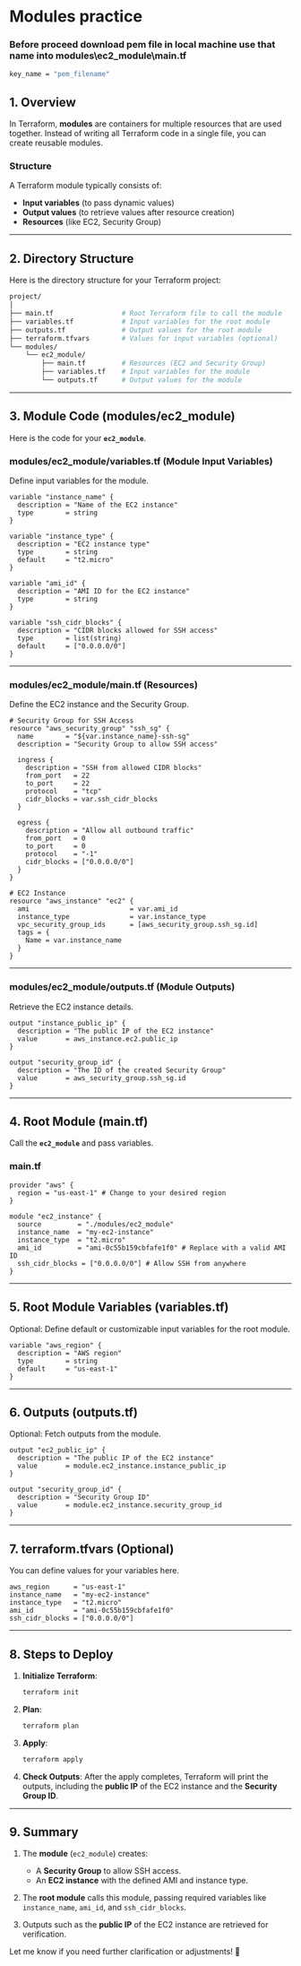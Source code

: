 # Modules practice  
### Before proceed download pem file in local machine use that name into modules\ec2_module\main.tf 
```bash
key_name = "pem_filename"
```
## **1. Overview**
In Terraform, **modules** are containers for multiple resources that are used together. Instead of writing all Terraform code in a single file, you can create reusable modules.

### **Structure**
A Terraform module typically consists of:
- **Input variables** (to pass dynamic values)
- **Output values** (to retrieve values after resource creation)
- **Resources** (like EC2, Security Group)

---

## **2. Directory Structure**
Here is the directory structure for your Terraform project:

```bash
project/
│
├── main.tf                 # Root Terraform file to call the module
├── variables.tf            # Input variables for the root module
├── outputs.tf              # Output values for the root module
├── terraform.tfvars        # Values for input variables (optional)
└── modules/
    └── ec2_module/
        ├── main.tf         # Resources (EC2 and Security Group)
        ├── variables.tf    # Input variables for the module
        └── outputs.tf      # Output values for the module
```

---

## **3. Module Code (modules/ec2_module)**
Here is the code for your **`ec2_module`**.

### **modules/ec2_module/variables.tf** (Module Input Variables)
Define input variables for the module.

```hcl
variable "instance_name" {
  description = "Name of the EC2 instance"
  type        = string
}

variable "instance_type" {
  description = "EC2 instance type"
  type        = string
  default     = "t2.micro"
}

variable "ami_id" {
  description = "AMI ID for the EC2 instance"
  type        = string
}

variable "ssh_cidr_blocks" {
  description = "CIDR blocks allowed for SSH access"
  type        = list(string)
  default     = ["0.0.0.0/0"]
}
```

---

### **modules/ec2_module/main.tf** (Resources)
Define the EC2 instance and the Security Group.

```hcl
# Security Group for SSH Access
resource "aws_security_group" "ssh_sg" {
  name        = "${var.instance_name}-ssh-sg"
  description = "Security Group to allow SSH access"

  ingress {
    description = "SSH from allowed CIDR blocks"
    from_port   = 22
    to_port     = 22
    protocol    = "tcp"
    cidr_blocks = var.ssh_cidr_blocks
  }

  egress {
    description = "Allow all outbound traffic"
    from_port   = 0
    to_port     = 0
    protocol    = "-1"
    cidr_blocks = ["0.0.0.0/0"]
  }
}

# EC2 Instance
resource "aws_instance" "ec2" {
  ami                         = var.ami_id
  instance_type               = var.instance_type
  vpc_security_group_ids      = [aws_security_group.ssh_sg.id]
  tags = {
    Name = var.instance_name
  }
}
```

---

### **modules/ec2_module/outputs.tf** (Module Outputs)
Retrieve the EC2 instance details.

```hcl
output "instance_public_ip" {
  description = "The public IP of the EC2 instance"
  value       = aws_instance.ec2.public_ip
}

output "security_group_id" {
  description = "The ID of the created Security Group"
  value       = aws_security_group.ssh_sg.id
}
```

---

## **4. Root Module (main.tf)**
Call the **`ec2_module`** and pass variables.

### **main.tf**
```hcl
provider "aws" {
  region = "us-east-1" # Change to your desired region
}

module "ec2_instance" {
  source         = "./modules/ec2_module"
  instance_name  = "my-ec2-instance"
  instance_type  = "t2.micro"
  ami_id         = "ami-0c55b159cbfafe1f0" # Replace with a valid AMI ID
  ssh_cidr_blocks = ["0.0.0.0/0"] # Allow SSH from anywhere
}
```

---

## **5. Root Module Variables (variables.tf)**

Optional: Define default or customizable input variables for the root module.

```hcl
variable "aws_region" {
  description = "AWS region"
  type        = string
  default     = "us-east-1"
}
```

---

## **6. Outputs (outputs.tf)**

Optional: Fetch outputs from the module.

```hcl
output "ec2_public_ip" {
  description = "The public IP of the EC2 instance"
  value       = module.ec2_instance.instance_public_ip
}

output "security_group_id" {
  description = "Security Group ID"
  value       = module.ec2_instance.security_group_id
}
```

---

## **7. terraform.tfvars (Optional)**
You can define values for your variables here.

```hcl
aws_region      = "us-east-1"
instance_name   = "my-ec2-instance"
instance_type   = "t2.micro"
ami_id          = "ami-0c55b159cbfafe1f0"
ssh_cidr_blocks = ["0.0.0.0/0"]
```

---

## **8. Steps to Deploy**

1. **Initialize Terraform**:
   ```bash
   terraform init
   ```

2. **Plan**:
   ```bash
   terraform plan
   ```

3. **Apply**:
   ```bash
   terraform apply
   ```

4. **Check Outputs**:
   After the apply completes, Terraform will print the outputs, including the **public IP** of the EC2 instance and the **Security Group ID**.

---

## **9. Summary**
1. The **module** (`ec2_module`) creates:
   - A **Security Group** to allow SSH access.
   - An **EC2 instance** with the defined AMI and instance type.

2. The **root module** calls this module, passing required variables like `instance_name`, `ami_id`, and `ssh_cidr_blocks`.

3. Outputs such as the **public IP** of the EC2 instance are retrieved for verification.

Let me know if you need further clarification or adjustments! 🚀